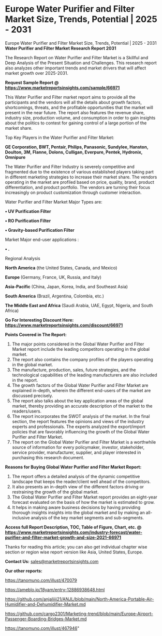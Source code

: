 # Europe Water Purifier and Filter Market Size, Trends, Potential | 2025 - 2031
Europe Water Purifier and Filter Market Size, Trends, Potential | 2025 - 2031
<strong>Water Purifier and Filter Market Research Report 2031</strong>

The Research Report on Water Purifier and Filter Market is a Skillful and Deep Analysis of the Present Situation and Challenges. This research report also analyzes other important trends and market drivers that will affect market growth over 2025-2031.

<strong>Request Sample Report @ <a href=https://www.marketreportsinsights.com/sample/66971>https://www.marketreportsinsights.com/sample/66971</a></strong>

This Water Purifier and Filter market report aims to provide all the participants and the vendors will all the details about growth factors, shortcomings, threats, and the profitable opportunities that the market will present in the near future. The report also features the revenue share, industry size, production volume, and consumption in order to gain insights about the politics to contest for gaining control of a large portion of the market share.

Top Key Players in the Water Purifier and Filter Market:

<strong>GE Corporation, BWT, Pentair, Philips, Panasonic, Sundylee, Hanston, Doulton, 3M, Flanne, Dolons, Culligan, Everpure, Pentek, Hydronix, Omnipure</strong>

The Water Purifier and Filter Industry is severely competitive and fragmented due to the existence of various established players taking part in different marketing strategies to increase their market share. The vendors operating in the market are profiled based on price, quality, brand, product differentiation, and product portfolio. The vendors are turning their focus increasingly on product customization through customer interaction.

Water Purifier and Filter Market Major Types are:

<strong>• UV Purification Filter

• RO Purification Filter

• Gravity-based Purification Filter</strong>

Market Major end-user applications :

<strong>• .</strong>

Regional Analysis

</u><strong><b>North America</b></strong> (the United States, Canada, and Mexico)

<strong><b>Europe </b></strong>(Germany, France, UK, Russia, and Italy)

<strong><b>Asia-Pacific</b></strong> (China, Japan, Korea, India, and Southeast Asia)

<strong><b>South America</b></strong> (Brazil, Argentina, Colombia, etc.)

<strong><b>The Middle East and Africa</b></strong> (Saudi Arabia, UAE, Egypt, Nigeria, and South Africa)

<strong>Go For Interesting Discount Here: <a href=https://www.marketreportsinsights.com/discount/66971>https://www.marketreportsinsights.com/discount/66971</a></strong>

<strong>Points Covered in The Report:</strong>
<ol>
  <li>The major points considered in the Global Water Purifier and Filter Market report include the leading competitors operating in the global market.</li>
  <li>The report also contains the company profiles of the players operating in the global market.</li>
  <li>The manufacture, production, sales, future strategies, and the technological capabilities of the leading manufacturers are also included in the report.</li>
  <li>The growth factors of the Global Water Purifier and Filter Market are explained in-depth, wherein the different end-users of the market are discussed precisely.</li>
  <li>The report also talks about the key application areas of the global market, thereby providing an accurate description of the market to the readers/users.</li>
  <li>The report incorporates the SWOT analysis of the market. In the final section, the report features the opinions and views of the industry experts and professionals. The experts analyzed the export/import policies that are favorably influencing the growth of the Global Water Purifier and Filter Market.</li>
  <li>The report on the Global Water Purifier and Filter Market is a worthwhile source of information for every policymaker, investor, stakeholder, service provider, manufacturer, supplier, and player interested in purchasing this research document.</li>
</ol>
<strong>Reasons for Buying Global Water Purifier and Filter Market Report:</strong>

<ol>
  <li>The report offers a detailed analysis of the dynamic competitive landscape that keeps the reader/client well ahead of the competitors.</li>
  <li>It also presents an in-depth view of the different factors driving or restraining the growth of the global market.</li>
  <li>The Global Water Purifier and Filter Market report provides an eight-year forecast evaluated on the basis of how the market is estimated to grow.</li>
  <li>It helps in making aware business decisions by having providing thorough insights insights into the global market and by making an all-inclusive analysis of the key market segments and sub-segments.</li>
</ol>
<strong>Access full Report Description, TOC, Table of Figure, Chart, etc. @ <a href=https://www.marketreportsinsights.com/industry-forecast/water-purifier-and-filter-market-growth-and-size-2021-66971>https://www.marketreportsinsights.com/industry-forecast/water-purifier-and-filter-market-growth-and-size-2021-66971</a></strong>


Thanks for reading this article; you can also get individual chapter wise section or region wise report version like Asia, United States, Europe.

<strong>Contact Us:</strong>
sales@marketreportsinsights.com

<strong>Our other reports:</strong>

<a href=https://tanomuno.com/illust/470079>https://tanomuno.com/illust/470079</a>

<a href=https://ameblo.jp/18yam/entry-12886938648.html>https://ameblo.jp/18yam/entry-12886938648.html</a>

<a href=https://github.com/anjaliiii21/ANJL/blob/main/North-America-Portable-Air-Humidifier-and-Dehumidifier-Market.md>https://github.com/anjaliiii21/ANJL/blob/main/North-America-Portable-Air-Humidifier-and-Dehumidifier-Market.md</a>

<a href=https://github.com/cargo2301/Marketing-trend/blob/main/Europe-Airport-Passenger-Boarding-Bridges-Market.md>https://github.com/cargo2301/Marketing-trend/blob/main/Europe-Airport-Passenger-Boarding-Bridges-Market.md</a>

<a href=https://tanomuno.com/illust/467946>https://tanomuno.com/illust/467946</a>"

